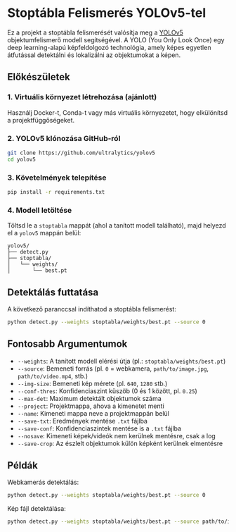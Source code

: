 
# Stoptábla Felismerés YOLOv5-tel

Ez a projekt a stoptábla felismerését valósítja meg a [YOLOv5](https://github.com/ultralytics/yolov5) objektumfelismerő modell segítségével. A YOLO (You Only Look Once) egy deep learning-alapú képfeldolgozó technológia, amely képes egyetlen átfutással detektálni és lokalizálni az objektumokat a képen.

## Előkészületek

### 1. Virtuális környezet létrehozása (ajánlott)

Használj Docker-t, Conda-t vagy más virtuális környezetet, hogy elkülönítsd a projektfüggőségeket.

### 2. YOLOv5 klónozása GitHub-ról

```bash
git clone https://github.com/ultralytics/yolov5
cd yolov5
```

### 3. Követelmények telepítése

```bash
pip install -r requirements.txt
```

### 4. Modell letöltése

Töltsd le a `stoptabla` mappát (ahol a tanított modell található), majd helyezd el a `yolov5` mappán belül:

```
yolov5/
├── detect.py
├── stoptabla/
│   └── weights/
│       └── best.pt
```

## Detektálás futtatása

A következő paranccsal indíthatod a stoptábla felismerést:

```bash
python detect.py --weights stoptabla/weights/best.pt --source 0
```

## Fontosabb Argumentumok

- `--weights`: A tanított modell elérési útja (pl.: `stoptabla/weights/best.pt`)
- `--source`: Bemeneti forrás (pl. `0` = webkamera, `path/to/image.jpg`, `path/to/video.mp4`, stb.)
- `--img-size`: Bemeneti kép mérete (pl. `640`, `1280` stb.)
- `--conf-thres`: Konfidenciaszint küszöb (0 és 1 között, pl. `0.25`)
- `--max-det`: Maximum detektált objektumok száma
- `--project`: Projektmappa, ahova a kimenetet menti
- `--name`: Kimeneti mappa neve a projektmappán belül
- `--save-txt`: Eredmények mentése `.txt` fájlba
- `--save-conf`: Konfidenciaszintek mentése is a `.txt` fájlba
- `--nosave`: Kimeneti képek/videók nem kerülnek mentésre, csak a log
- `--save-crop`: Az észlelt objektumok külön képként kerülnek elmentésre

## Példák

Webkamerás detektálás:

```bash
python detect.py --weights stoptabla/weights/best.pt --source 0
```

Kép fájl detektálása:

```bash
python detect.py --weights stoptabla/weights/best.pt --source path/to/image.jpg --img-size 1280 --conf-thres 0.4
```
